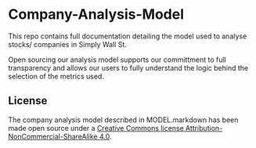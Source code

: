 # Company-Analysis-Model
This repo contains full documentation detailing the model used to analyse stocks/ companies in Simply Wall St.

Open sourcing our analysis model supports our committment to full transparency and allows our users to fully understand the logic behind the selection of the metrics used.

## License

The company analysis model described in MODEL.markdown has been made open source under a [Creative Commons license Attribution-NonCommercial-ShareAlike 4.0](http://creativecommons.org/licenses/by-nc-sa/4.0/).
